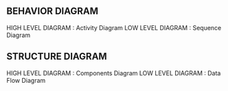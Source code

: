 ## BEHAVIOR DIAGRAM <BR/>

HIGH LEVEL DIAGRAM : Activity Diagram
LOW LEVEL DIAGRAM : Sequence Diagram

## STRUCTURE DIAGRAM <BR/>

HIGH LEVEL DIAGRAM : Components Diagram
LOW LEVEL DIAGRAM : Data Flow Diagram
